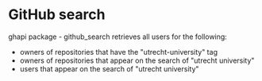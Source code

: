 # GitHub search

ghapi package - github_search retrieves all users for the following: 
* owners of repositories that have the "utrecht-university" tag
* owners of repositories that appear on the search of "utrecht university"
* users that appear on the search of "utrecht university"
